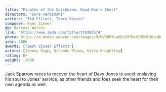 ```yaml
---
title: "Pirates of the Caribbean: Dead Man's Chest"
directors: "Gore Verbinski"
writers: "Ted Elliott, Terry Rossio"
composer: Hans Zimmer
dp: Dariusz Wolski
link: "https://www.imdb.com/title/tt0383574"
photo: https://m.media-amazon.com/images/M/MV5BMTcwODc1MTMxM15BMl5BanBnXkFtZTYwMDg1NzY3._V1_FMjpg_UX450_.jpg
year: 2006
awards: ["Best Visual Effects"]
actors: [Johnny Depp, Orlando Bloom, Keira Knightley]
rating: B+
weight: -2006
---
```

Jack Sparrow races to recover the heart of Davy Jones to avoid enslaving his soul to Jones' service, as other friends and foes seek the heart for their own agenda as well.